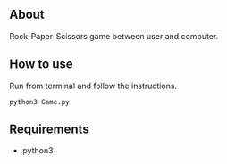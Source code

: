 ## About
Rock-Paper-Scissors game between user and computer.

## How to use
Run from terminal and follow the instructions.
```
python3 Game.py
```

## Requirements
* python3
